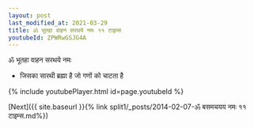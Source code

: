 ```yaml
---
layout: post
last_modified_at: 2021-03-29
title: ॐ भूतहा वाहन सरथये नमः ११ टाइम्स
youtubeId: ZPWRwGSJG4A
---
```

 
 
 ॐ भूतहा वाहन सरथये नमः  
 
 -  जिसका सारथी ब्रह्मा है जो गणों को चाटता है 
 
  
 
  
 
 
 
 
 
 


{% include youtubePlayer.html id=page.youtubeId %}
 
[Next]({{ site.baseurl }}{% link  split1/_posts/2014-02-07-ॐ बसमचयय नमः ११ टाइम्स.md%})
 
